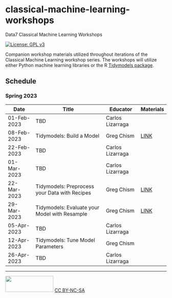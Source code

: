 # classical-machine-learning-workshops

Data7 Classical Machine Learning Workshops

[![License: GPL v3](https://img.shields.io/badge/License-GPLv3-blue.svg)](https://www.gnu.org/licenses/gpl-3.0)

Companion workshop materials utilized throughout iterations of the Classical Machine Learning workshop series. The workshops will utilize either Python machine learning libraries or the R [Tidymodels package](https://www.tidymodels.org/). 

## Schedule
### Spring 2023

| Date | Title | Educator | Materials|
|------|-------|----------|----------|
| 01-Feb-2023 | TBD | Carlos Lizarraga| |
| 08-Feb-2023 | Tidymodels: Build a Model| Greg Chism | [LINK](https://gchism.quarto.pub/tidymodels-build-a-model/) |
| 22-Feb-2023 | TBD | Carlos Lizarraga | |
| 01-Mar-2023 | TBD | Carlos Lizarraga | |
| 22-Mar-2023 | Tidymodels: Preprocess your Data with Recipes | Greg Chism | [LINK](https://gchism.quarto.pub/tidymodels-preprocess-your-data-with-recipes/) |
| 29-Mar-2023 | Tidymodels: Evaluate your Model with Resample | Greg Chism | [LINK](https://gchism.quarto.pub/tidymodels-evaluate-your-model-with-resampling/) |
| 05-Apr-2023 | TBD | Carlos Lizarraga | |
| 12-Apr-2023 | Tidymodels: Tune Model Parameters | Greg Chism | |
| 26-Apr-2023 | TBD | Carlos Lizarraga | |

---

<img src="https://upload.wikimedia.org/wikipedia/commons/thumb/4/4b/CC_BY-NC-SA.svg/800px-CC_BY-NC-SA.svg.png?20181117113353" width="150" height="50"/> [CC BY-NC-SA](https://creativecommons.org/licenses/by-nc-sa/4.0/)
